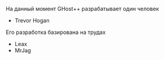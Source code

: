 На данный момент GHost++ разрабатывает один человек

- Trevor Hogan

Его разработка базирована на трудах

- Leax
- MrJag